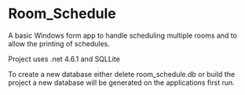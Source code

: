 # Room_Schedule
A basic Windows form app to handle scheduling multiple rooms and to allow the printing of schedules.

Project uses .net 4.6.1 and SQLLite

To create a new database either delete room_schedule.db or build the project a new database will be generated on the applications first run.




